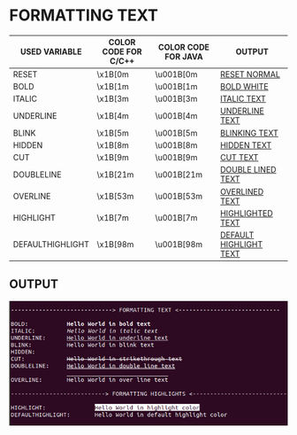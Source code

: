 # FORMATTING TEXT

 USED VARIABLE | COLOR CODE  FOR C/C++ | COLOR CODE FOR JAVA | OUTPUT
---------------|-----------------------|---------------------|--------
 RESET | \x1B[0m | \u001B[0m | [RESET NORMAL](#output)
 BOLD | \x1B[1m | \u001B[1m | [BOLD WHITE](#output)
 ITALIC | \x1B[3m | \u001B[3m | [ITALIC TEXT](#output)
 UNDERLINE | \x1B[4m | \u001B[4m | [UNDERLINE TEXT](#output)
 BLINK | \x1B[5m | \u001B[5m | [BLINKING TEXT](#output)
 HIDDEN | \x1B[8m | \u001B[8m | [HIDDEN TEXT](#output)
 CUT | \x1B[9m | \u001B[9m | [CUT TEXT](#output)
 DOUBLELINE | \x1B[21m | \u001B[21m | [DOUBLE LINED TEXT](#output)
 OVERLINE | \x1B[53m | \u001B[53m | [OVERLINED TEXT](#output)
 HIGHLIGHT | \x1B[7m | \u001B[7m | [HIGHLIGHTED TEXT](#output)
 DEFAULTHIGHLIGHT | \x1B[98m | \u001B[98m | [DEFAULT HIGHLIGHT TEXT](#output)

## OUTPUT

![image](img/FormattingText/formatting-text.png)
